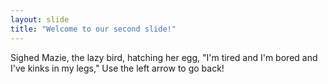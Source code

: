 ```yaml
---
layout: slide
title: "Welcome to our second slide!"
---
```

Sighed Mazie, the lazy bird, hatching her egg, "I'm tired and I'm bored and I've kinks in my legs,"
Use the left arrow to go back!
